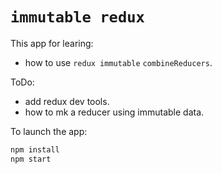# `immutable redux`  

This app for learing:

* how to use `redux immutable` `combineReducers`.


ToDo:

* add redux dev tools.
* how to mk a reducer using immutable data.

To launch the app:

```bash
npm install
npm start
```
